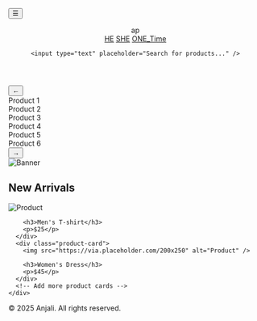 <!DOCTYPE html>
<html lang="en">

<head>

<meta charset="UTF-8" />
<meta name="viewport" content="width=device-width, initial-scale=1.0" />
  <title>ap</title>

  <link rel="stylesheet" href="style.css"/>

</head>

<button class="menu-toggle" id="menuToggle">☰</button>

<body>
 <nav class="navbar">

  <header>
    <div class="logo">ap</div>
   
 <nav>
      <a href="he.html">HE</a>
      <a href="she.html">SHE</a>
      <a href="1.html">ONE_Time</a>
    </nav>

    <input type="text" placeholder="Search for products..." />


  
</header>

<p>

<body>

<saction>
  <div class="carousel-container">
    <button class="carousel-btn left-btn" id="leftBtn">&#8592;</button>
    <div class="carousel" id="carousel">
      <div class="product">Product 1</div>
      <div class="product">Product 2</div>
      <div class="product">Product 3</div>
      <div class="product">Product 4</div>
      <div class="product">Product 5</div>
      <div class="product">Product 6</div>
    </div>
    <button class="carousel-btn right-btn" id="rightBtn">&#8594;</button>
  </div>
  <script src="script.js"></script>
</saction>




  <section class="banner">
    <img src="https://via.placeholder.com/1200x400" alt="Banner" />
  </section>

  <section class="products">
    <h2>New Arrivals</h2>
    <div class="product-grid">
      <div class="product-card">
        <img src="https://via.placeholder.com/200x250" alt="Product" />

        <h3>Men's T-shirt</h3>
        <p>$25</p>
      </div>
      <div class="product-card">
        <img src="https://via.placeholder.com/200x250" alt="Product" />

        <h3>Women's Dress</h3>
        <p>$45</p>
      </div>
      <!-- Add more product cards -->
    </div>
  </section>

</p>

  <footer>
    <p>© 2025 Anjali. All rights reserved.</p>
  </footer>
</body>
</html>
